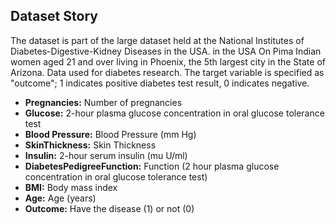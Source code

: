 ## Dataset Story ##


The dataset is part of the large dataset held at the National Institutes of Diabetes-Digestive-Kidney Diseases in the USA. in the USA
On Pima Indian women aged 21 and over living in Phoenix, the 5th largest city in the State of Arizona.
Data used for diabetes research.
The target variable is specified as "outcome"; 1 indicates positive diabetes test result, 0 indicates negative.



* **Pregnancies:** Number of pregnancies
* **Glucose:** 2-hour plasma glucose concentration in oral glucose tolerance test
* **Blood Pressure:** Blood Pressure (mm Hg)
* **SkinThickness:** Skin Thickness
* **Insulin:** 2-hour serum insulin (mu U/ml)
* **DiabetesPedigreeFunction:** Function (2 hour plasma glucose concentration in oral glucose tolerance test)
* **BMI:** Body mass index
* **Age:** Age (years)
* **Outcome:** Have the disease (1) or not (0)







